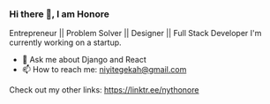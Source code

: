 ### Hi there 👋, I am Honore

Entrepreneur || Problem Solver || Designer || Full Stack Developer I'm currently working on a startup.

- 💬 Ask me about Django and React
- 📫 How to reach me: niyitegekah@gmail.com

Check out my other links: https://linktr.ee/nythonore
